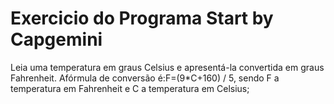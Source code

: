# Exercicio do Programa Start by Capgemini
Leia uma temperatura em graus Celsius e apresentá-la convertida em graus Fahrenheit. Afórmula de conversão é:F=(9*C+160) / 5,
sendo F a temperatura em Fahrenheit e C a temperatura em Celsius;
